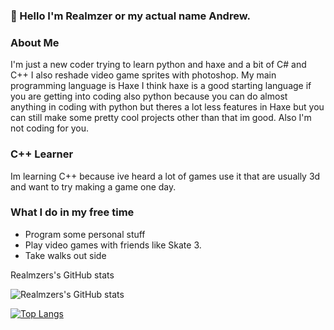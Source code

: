 ### 👋 Hello I'm Realmzer or my actual name Andrew.

### About Me
I'm just a new coder trying to learn python and haxe and a bit of C# and C++ I also reshade video game sprites with photoshop. My main programming language is Haxe I think haxe is a good starting language if you are getting into coding also python because you can do almost anything in coding with python but theres a lot less features in Haxe but you can still make some pretty cool projects other than that im good. Also I'm not coding for you.

### C++ Learner
Im learning C++ because ive heard a lot of games use it that are usually 3d and want to try making a game one day.

### What I do in my free time
- Program some personal stuff
- Play video games with friends like Skate 3.
- Take walks out side


Realmzers's GitHub stats

![Realmzers's GitHub stats](https://github-readme-stats.vercel.app/api?username=Realmzer&show_icons=true&theme=transparent)

[![Top Langs](https://github-readme-stats.vercel.app/api/top-langs/?username=Realmzer&layout=donut&theme=transparent)](https://github.com/anuraghazra/github-readme-stats)


